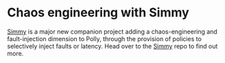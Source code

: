 # Chaos engineering with Simmy

[Simmy][simmy] is a major new companion project adding a chaos-engineering and fault-injection dimension to Polly, through the provision of policies to selectively inject faults or latency.
Head over to the [Simmy][simmy] repo to find out more.

[simmy]: https://github.com/Polly-Contrib/Simmy